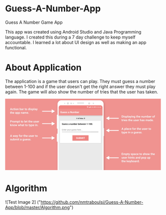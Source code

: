 # Guess-A-Number-App
Guess A Number Game App 

This app was created using Android Studio and Java Programming language. I created this during a 7 day challenge to keep myself accountable. I learned a lot about UI design as well as making an app functional. 

# About Application

The application is a game that users can play. They must guess a number between 1-100 and if the user doesn't get the right answer they must play again. The game will also show the number of tries that the user has taken. 

![Test Image 1](https://github.com/nmtraboulsi/Guess-A-Number-App/blob/master/Screen%20Shot%202020-08-11%20at%207.16.34%20PM.png)

# Algorithm

![Test Image 2] ("https://github.com/nmtraboulsi/Guess-A-Number-App/blob/master/Algorithm.png")
